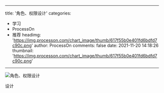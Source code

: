 
---
title: '角色、权限设计'
categories: 
 - 学习
 - ProcessOn
 - 推荐
headimg: 'https://img.processon.com/chart_image/thumb/617f55b0e401fd6bdfd7c90c.png'
author: ProcessOn
comments: false
date: 2021-11-20 14:18:26
thumbnail: 'https://img.processon.com/chart_image/thumb/617f55b0e401fd6bdfd7c90c.png'
---

<div>   
<img class="thumb" alt="角色、权限设计" src="https://img.processon.com/chart_image/thumb/617f55b0e401fd6bdfd7c90c.png" referrerpolicy="no-referrer">
<p>设计</p>  
</div>
            